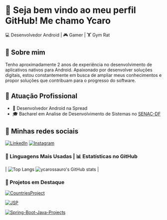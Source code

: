 # 👋 Seja bem vindo ao meu perfil GitHub! Me chamo Ycaro

💻 Desenvolvedor Android | 🎮 Gamer | 🏋️ Gym Rat

## 🌟 Sobre mim
Tenho aproximadamente 2 anos de experiência no desenvolvimento de aplicativos nativos para Android. Apaixonado por desenvolver soluções digitais, estou constantemente em busca de ampliar meus conhecimentos e propor soluções que contribuam para o progresso do software.

## 🏢 Atuação Profissional
- 🚀 Desenvolvedor Android na Spread
- 🎓 Bacharel em Analise de Desenvolvimento de Sistemas no [SENAC-DF](https://www.df.senac.br/)

## 💬 Minhas redes sociais
[![LinkedIn](https://img.shields.io/badge/LinkedIn-0A66C2?style=for-the-badge&logo=linkedin&logoColor=white)](https://www.linkedin.com/in/ycarus/)
[![Instagram](https://img.shields.io/badge/Instagram-E4405F?style=for-the-badge&logo=instagram&logoColor=white)](https://instagram.com/_ycarossauro)

### 🚀 Linguagens Mais Usadas | 📊 Estatísticas no GitHub

| ![Top Langs](https://github-readme-stats.vercel.app/api/top-langs/?username=ycarossauro&layout=compact) ![ycarossauro's GitHub stats](https://github-readme-stats.vercel.app/api?username=ycarossauro&show_icons=true&theme=dracula) |

### 📌 Projetos em Destaque

[![CountriesProject](https://github-readme-stats.vercel.app/api/pin/?username=ycarossauro&repo=CountriesProject)](https://github.com/ycarossauro/CountriesProject)


[![JSP](https://github-readme-stats.vercel.app/api/pin/?username=ycarossauro&repo=JSP)](https://github.com/ycarossauro/JSP/tree/main)


[![Spring-Boot-Java-Projects](https://github-readme-stats.vercel.app/api/pin/?username=ycarossauro&repo=Spring-Boot-Java-Projects)](https://github.com/ycarossauro/Spring-Boot-Java-Projects/tree/main)

